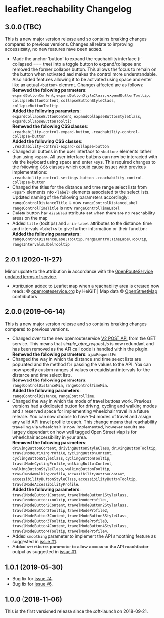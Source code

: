 # leaflet.reachability Changelog

## 3.0.0 (TBC)
This is a new major version release and so contains breaking changes compared to previous versions. Changes all relate to improving accessibility, no new features have been added.

- Made the anchor 'button' to expand the reachability interface (if collapsed === true) into a toggle button to expand/collapse and removed the former collapse button. This allows the focus to remain on the button when activated and makes the control more understandable. Also added features allowing it to be activated using space and enter like an actual `<button>` element. Changes affected are as follows:<br />
**Removed the following parameters**:<br />
`expandButtonContent`, `expandButtonStyleClass`, `expandButtonTooltip`, `collapseButtonContent`, `collapseButtonStyleClass`, `collapseButtonTooltip`<br />
**Added the following parameters**:<br />
`expandCollapseButtonContent`, `expandCollapseButtonStyleClass`, `expandCollapseButtonTooltip`<br />
**Removed the following CSS classes**:<br />
`.reachability-control-expand-button`, `.reachability-control-collapse-button`<br />
**Added the following CSS classes**:<br />
`.reachability-control-expand-collapse-button`
- Changed all buttons in the user interface to `<button>` elements rather than using `<span>`. All user interface buttons can now be interacted with via the keyboard using space and enter keys. This required changes to the following CSS classes which could cause issues with previous implementations:<br />
`.reachability-control-settings-button`, `.reachability-control-collapse-button`
- Changed the titles for the distance and time range select lists from `<span>` elements into `<label>` elements associated to the select lists. Updated naming of the following parameters accordingly:<br />
`rangeControlDistanceTitle` is now `rangeControlDistanceLabel`
`rangeControlTimeTitle` is now `rangeControlTimeLabel`
- Delete button has `disabled` attribute set when there are no reachability areas on the map
- Added `title` (tooltips) and `aria-label` attributes to the distance, time and intervals `<label>`s to give further information on their function:<br />
**Added the following parameters**:<br />
`rangeControlDistanceLabelTooltip`, `rangeControlTimeLabelTooltip`, `rangeIntervalsLabelTooltip`<br />

## 2.0.1 (2020-11-27)
Minor update to the attribution in accordance with the [OpenRouteService updated terms of service](https://openrouteservice.org/terms-of-service/).

- Attribution added to Leaflet map when a reachability area is created now reads: &copy; [openrouteservice.org](https://openrouteservice.org) by HeiGIT | Map data &copy; [OpenStreetMap](https://www.openstreetmap.org/copyright) contributors

## 2.0.0 (2019-06-14)
This is a new major version release and so contains breaking changes compared to previous versions.

- Changed over to the new openrouteservice [V2 POST API](https://openrouteservice.org/dev/#/api-docs/v2/isochrones/{profile}/post) from the GET service. This means that *simple_ajax_request.js* is now redundant and has been removed as the API call code is handled within the plugin.<br />
**Removed the following parameters**: `ajaxRequestFn`.
- Changed the way in which the distance and time select lists are populated and the method for passing the values to the API. You can now specify custom ranges of values or equidistant intervals for the distance and time select lists.<br />
**Removed the following parameters**:<br />
`rangeControlDistanceMin`, `rangeControlTimeMin`.<br />
**Added the following parameters**:<br />
`rangeControlDistance`, `rangeControlTime`.
- Changed the way in which the mode of travel buttons work. Previous versions had a dedicated button for driving, cycling and walking modes and a reserved space for implementing wheelchair travel in a future release. You can now choose to have 1-4 modes of travel and assign any valid API travel profile to each. This change means that reachability travelling via wheelchair is now implemented, however results are largely dependant on how well tagged Open Street Map is for wheelchair accessibility in your area.<br />
**Removed the following parameters**:<br />
`drivingButtonContent`, `drivingButtonStyleClass`, `drivingButtonTooltip`, `travelModeDrivingProfile`, `cyclingButtonContent`, `cyclingButtonStyleClass`, `cyclingButtonTooltip`, `travelModeCyclingProfile`, `walkingButtonContent`, `walkingButtonStyleClass`, `walkingButtonTooltip`, `travelModeWalkingProfile`, `accessibilityButtonContent`, `accessibilityButtonStyleClass`, `accessibilityButtonTooltip`, `travelModeAccessibilityProfile`.<br />
**Added the following parameters**:<br />
`travelModeButton1Content`, `travelModeButton1StyleClass`, `travelModeButton1Tooltip`, `travelModeProfile1`, `travelModeButton2Content`, `travelModeButton2StyleClass`, `travelModeButton2Tooltip`, `travelModeProfile2`, `travelModeButton3Content`, `travelModeButton3StyleClass`, `travelModeButton3Tooltip`, `travelModeProfile3`, `travelModeButton4Content`, `travelModeButton4StyleClass`, `travelModeButton4Tooltip`, `travelModeProfile4`.
- Added `smoothing` parameter to implement the API smoothing feature as suggested in [issue #1](https://github.com/traffordDataLab/leaflet.reachability/issues/1).
- Added `attributes` parameter to allow access to the API reachfactor output as suggested in [issue #1](https://github.com/traffordDataLab/leaflet.reachability/issues/1).

## 1.0.1 (2019-05-30)
- Bug fix for [issue #4](https://github.com/traffordDataLab/leaflet.reachability/issues/4).
- Bug fix for [issue #6](https://github.com/traffordDataLab/leaflet.reachability/issues/6).

## 1.0.0 (2018-11-06)
This is the first versioned release since the soft-launch on 2018-09-21.
